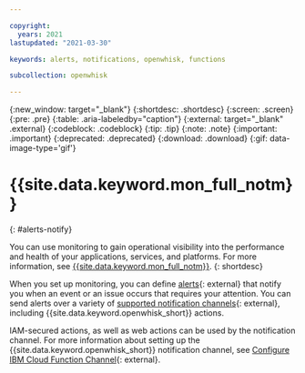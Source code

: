 ```yaml
---

copyright:
  years: 2021
lastupdated: "2021-03-30"

keywords: alerts, notifications, openwhisk, functions

subcollection: openwhisk

---
```


{:new_window: target="_blank"}
{:shortdesc: .shortdesc}
{:screen: .screen}
{:pre: .pre}
{:table: .aria-labeledby="caption"}
{:external: target="_blank" .external}
{:codeblock: .codeblock}
{:tip: .tip}
{:note: .note}
{:important: .important}
{:deprecated: .deprecated}
{:download: .download}
{:gif: data-image-type='gif'}


# {{site.data.keyword.mon_full_notm}}
{: #alerts-notify}

You can use monitoring to gain operational visibility into the performance and health of your applications, services, and platforms. For more information, see [{{site.data.keyword.mon_full_notm}}](/docs/Monitoring-with-Sysdig?topic=Monitoring-with-Sysdig-getting-started#getting-started).
{: shortdesc}

When you set up monitoring, you can define [alerts](https://docs.sysdig.com/en/alerts.html){: external} that notify you when an event or an issue occurs that requires your attention. You can send alerts over a variety of [supported notification channels](/docs/Monitoring-with-Sysdig?topic=Monitoring-with-Sysdig-notifications){: external}, including {{site.data.keyword.openwhisk_short}} actions.

IAM-secured actions, as well as web actions can be used by the notification channel. For more information about setting up   the {{site.data.keyword.openwhisk_short}} notification channel, see [Configure IBM Cloud Function Channel](https://docs.sysdig.com/en/configure-ibm-cloud-functions-channel.html){: external}.
